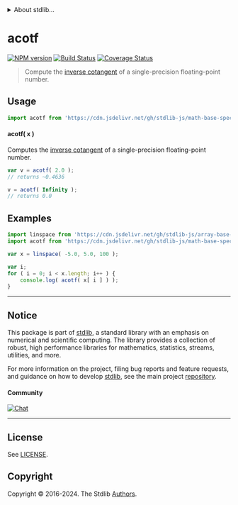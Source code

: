 <!--

@license Apache-2.0

Copyright (c) 2024 The Stdlib Authors.

Licensed under the Apache License, Version 2.0 (the "License");
you may not use this file except in compliance with the License.
You may obtain a copy of the License at

   http://www.apache.org/licenses/LICENSE-2.0

Unless required by applicable law or agreed to in writing, software
distributed under the License is distributed on an "AS IS" BASIS,
WITHOUT WARRANTIES OR CONDITIONS OF ANY KIND, either express or implied.
See the License for the specific language governing permissions and
limitations under the License.

-->


<details>
  <summary>
    About stdlib...
  </summary>
  <p>We believe in a future in which the web is a preferred environment for numerical computation. To help realize this future, we've built stdlib. stdlib is a standard library, with an emphasis on numerical and scientific computation, written in JavaScript (and C) for execution in browsers and in Node.js.</p>
  <p>The library is fully decomposable, being architected in such a way that you can swap out and mix and match APIs and functionality to cater to your exact preferences and use cases.</p>
  <p>When you use stdlib, you can be absolutely certain that you are using the most thorough, rigorous, well-written, studied, documented, tested, measured, and high-quality code out there.</p>
  <p>To join us in bringing numerical computing to the web, get started by checking us out on <a href="https://github.com/stdlib-js/stdlib">GitHub</a>, and please consider <a href="https://opencollective.com/stdlib">financially supporting stdlib</a>. We greatly appreciate your continued support!</p>
</details>

# acotf

[![NPM version][npm-image]][npm-url] [![Build Status][test-image]][test-url] [![Coverage Status][coverage-image]][coverage-url] <!-- [![dependencies][dependencies-image]][dependencies-url] -->

> Compute the [inverse cotangent][arccotangent] of a single-precision floating-point number.



<section class="usage">

## Usage

```javascript
import acotf from 'https://cdn.jsdelivr.net/gh/stdlib-js/math-base-special-acotf@deno/mod.js';
```

#### acotf( x )

Computes the [inverse cotangent][arccotangent] of a single-precision floating-point number.

```javascript
var v = acotf( 2.0 );
// returns ~0.4636

v = acotf( Infinity );
// returns 0.0
```

</section>

<!-- /.usage -->

<section class="examples">

## Examples

<!-- eslint no-undef: "error" -->

```javascript
import linspace from 'https://cdn.jsdelivr.net/gh/stdlib-js/array-base-linspace@deno/mod.js';
import acotf from 'https://cdn.jsdelivr.net/gh/stdlib-js/math-base-special-acotf@deno/mod.js';

var x = linspace( -5.0, 5.0, 100 );

var i;
for ( i = 0; i < x.length; i++ ) {
    console.log( acotf( x[ i ] ) );
}
```

</section>

<!-- /.examples -->

<!-- C interface documentation. -->



<!-- Section for related `stdlib` packages. Do not manually edit this section, as it is automatically populated. -->

<section class="related">

</section>

<!-- /.related -->

<!-- Section for all links. Make sure to keep an empty line after the `section` element and another before the `/section` close. -->


<section class="main-repo" >

* * *

## Notice

This package is part of [stdlib][stdlib], a standard library with an emphasis on numerical and scientific computing. The library provides a collection of robust, high performance libraries for mathematics, statistics, streams, utilities, and more.

For more information on the project, filing bug reports and feature requests, and guidance on how to develop [stdlib][stdlib], see the main project [repository][stdlib].

#### Community

[![Chat][chat-image]][chat-url]

---

## License

See [LICENSE][stdlib-license].


## Copyright

Copyright &copy; 2016-2024. The Stdlib [Authors][stdlib-authors].

</section>

<!-- /.stdlib -->

<!-- Section for all links. Make sure to keep an empty line after the `section` element and another before the `/section` close. -->

<section class="links">

[npm-image]: http://img.shields.io/npm/v/@stdlib/math-base-special-acotf.svg
[npm-url]: https://npmjs.org/package/@stdlib/math-base-special-acotf

[test-image]: https://github.com/stdlib-js/math-base-special-acotf/actions/workflows/test.yml/badge.svg?branch=main
[test-url]: https://github.com/stdlib-js/math-base-special-acotf/actions/workflows/test.yml?query=branch:main

[coverage-image]: https://img.shields.io/codecov/c/github/stdlib-js/math-base-special-acotf/main.svg
[coverage-url]: https://codecov.io/github/stdlib-js/math-base-special-acotf?branch=main

<!--

[dependencies-image]: https://img.shields.io/david/stdlib-js/math-base-special-acotf.svg
[dependencies-url]: https://david-dm.org/stdlib-js/math-base-special-acotf/main

-->

[chat-image]: https://img.shields.io/gitter/room/stdlib-js/stdlib.svg
[chat-url]: https://app.gitter.im/#/room/#stdlib-js_stdlib:gitter.im

[stdlib]: https://github.com/stdlib-js/stdlib

[stdlib-authors]: https://github.com/stdlib-js/stdlib/graphs/contributors

[umd]: https://github.com/umdjs/umd
[es-module]: https://developer.mozilla.org/en-US/docs/Web/JavaScript/Guide/Modules

[deno-url]: https://github.com/stdlib-js/math-base-special-acotf/tree/deno
[deno-readme]: https://github.com/stdlib-js/math-base-special-acotf/blob/deno/README.md
[umd-url]: https://github.com/stdlib-js/math-base-special-acotf/tree/umd
[umd-readme]: https://github.com/stdlib-js/math-base-special-acotf/blob/umd/README.md
[esm-url]: https://github.com/stdlib-js/math-base-special-acotf/tree/esm
[esm-readme]: https://github.com/stdlib-js/math-base-special-acotf/blob/esm/README.md
[branches-url]: https://github.com/stdlib-js/math-base-special-acotf/blob/main/branches.md

[stdlib-license]: https://raw.githubusercontent.com/stdlib-js/math-base-special-acotf/main/LICENSE

[arccotangent]: https://en.wikipedia.org/wiki/Inverse_trigonometric_functions

</section>

<!-- /.links -->
